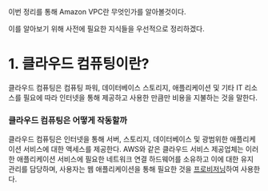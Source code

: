 이번 정리를 통해 Amazon VPC란 무엇인가를 알아볼것이다.

이를 알아보기 위해 사전에 필요한 지식들을 우선적으로 정리하겠다.



# 1. 클라우드 컴퓨팅이란?

클라우드 컴퓨팅은 컴퓨팅 파워, 데이터베이스 스토리지, 애플리케이션 및 기타 IT 리소스를 필요에 따라 인터넷을 통해 제공하고 사용한 만큼만 비용을 지불하는 것을 말한다.



### 클라우드 컴퓨팅은 어떻게 작동할까

클라우드 컴퓨팅은 인터넷을 통해 서버, 스토리지, 데이터베이스 및 광범위한 애플리케이션 서비스에 대한 액세스를 제공한다. AWS와 같은 클라우드 서비스 제공업체는 이러한 애플리케이션 서비스에 필요한 네트워크 연결 하드웨어를 소유하고 이에 대한 유지 관리를 담당하며, 사용자는 웹 애플리케이션을 통해 필요한 것을 [프로비저닝](https://ko.wikipedia.org/wiki/프로비저닝)하여 사용한다.



